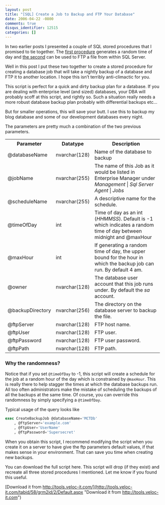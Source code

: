 ```yaml
---
layout: post
title: "[SQL] Create a Job to Backup and FTP Your Database"
date: 2006-04-22 -0800
comments: true
disqus_identifier: 12515
categories: []
---
```

In two earlier posts I presented a couple of SQL stored procedures that
I promised to tie together. The [first
procedure](http://haacked.com/archive/2006/04/21/SQLFunctionToGenerateRandomTimeOfDay.aspx "Generate a Random Time Of Day")
generates a random time of day and [the
second](http://haacked.com/archive/2006/04/21/SQLStoredProcedureToFTPFilesFromSQLServer.aspx "Ftp Files From SQL Server")
can be used to FTP a file from within SQL Server.

Well in this post I put these two together to create a stored procedure
for creating a database job that will take a nightly backup of a
database and FTP it to another location. I hope this isn’t terribly
anti-climactic for you.

This script is perfect for a quick and dirty backup plan for a database.
If you are dealing with enterprise level (and sized) databases, your DBA
will probably scoff at this script, and rightly so. Such a situation
really needs a more robust database backup plan probably with
differential backups etc...

But for smaller operations, this will save your butt. I use this to
backup my blog database and some of our development databases every
night.

The parameters are pretty much a combination of the two previous
parameters.

<table class="spec">
    <tbody>
        <tr>
            <th>Parameter</th>
            <th>Datatype</th>
            <th>Description</th>
        </tr>
        <tr>
            <td>@databaseName</td>
            <td>nvarchar(128)</td>
            <td>Name of the database to backup</td>
        </tr>
        <tr>
            <td>@jobName</td>
            <td>nvarchar(255)</td>
            <td>The name of this Job as it would be listed in Enterprise Manager under <em>Management</em> | <em>Sql Server Agent</em> | <em>Jobs</em></td>
        </tr>
        <tr>
            <td>@scheduleName</td>
            <td>nvarchar(255)</td>
            <td>A descriptive name for the schedule.</td>
        </tr>
        <tr>
            <td>@timeOfDay</td>
            <td>int</td>
            <td>Time of day as an int (<em>HHMMSS</em>). Default is -1 which indicates a random time of day between midnight and @maxHour</td>
        </tr>
        <tr>
            <td>@maxHour</td>
            <td>int</td>
            <td>If generating a random time of day, the upper bound for the hour in which the backup job can run. By default 4 am.</td>
        </tr>
        <tr>
            <td>@owner</td>
            <td>nvarchar(128)</td>
            <td>The database user account that this job runs under. By default the <em>sa</em> account.</td>
        </tr>
        <tr>
            <td>@backupDirectory</td>
            <td>nvarchar(256)</td>
            <td>The directory on the database server to backup the file.</td>
        </tr>
        <tr>
            <td>@ftpServer</td>
            <td>nvarchar(128)</td>
            <td>FTP host name.</td>
        </tr>
        <tr>
            <td>@ftpUser</td>
            <td>nvarchar(128)</td>
            <td>FTP user.</td>
        </tr>
        <tr>
            <td>@ftpPassword</td>
            <td>nvarchar(128)</td>
            <td>FTP user password.</td>
        </tr>
        <tr>
            <td>@ftpPath</td>
            <td>nvarchar(128)</td>
            <td>FTP path.</td>
        </tr>
    </tbody>
</table>

### Why the randomness?

Notice that if you set `@timeOfDay` to -1, this script will create a
schedule for the job at a random hour of the day which is constrained by
`@maxHour`. This is really there to help stagger the times at which the
database backups run. All too often administrators make the mistake of
scheduling the backups of all the backups at the same time. Of course,
you can override this randomness by simply specifying a `@timeOfDay`.

Typical usage of the query looks like

```sql
exec CreateBackupJob @databaseName='MCTDb'
    , @ftpServer='example.com'
    , @ftpUser='UserName'
    , @ftpPassword='Supersecret'
```

When you obtain this script, I recommend modifying the script when you
create it on a server to have give the ftp parameters default values, if
that makes sense in your environment. That can save you time when
creating new backups.

You can download the full script here. This script will drop (if they
exist) and recreate all three stored procedures I mentioned. Let me know
if you found this useful.

[Download it from
http://tools.veloc-it.com/](http://tools.veloc-it.com/tabid/58/grm2id/2/Default.aspx "Download it from http://tools.veloc-it.com")

